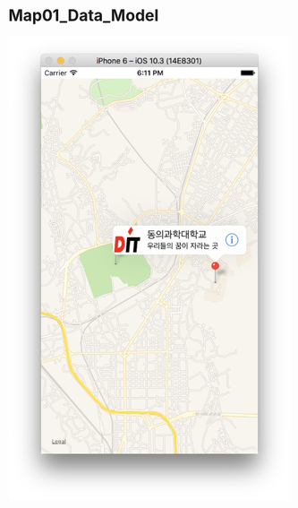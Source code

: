 # Map01_Data_Model
![Alt text](https://github.com/iOS-Lec-2017-1/Map01_Data_Model/blob/master/Map01_Data01.png)
